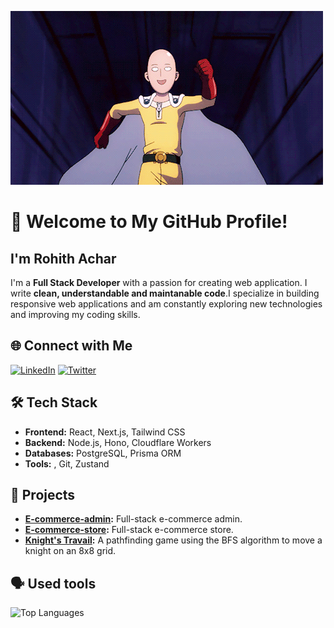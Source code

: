 ![Banner](https://github.com/RohithAchar/RohithAchar/blob/main/saitama-gif.gif)
# 👋 Welcome to My GitHub Profile!

## **I'm Rohith Achar**

I'm a **Full Stack Developer** with a passion for creating web application. I write **clean, understandable and maintanable code**.I specialize in building responsive web applications and am constantly exploring new technologies and improving my coding skills.

## 🌐 Connect with Me
[![LinkedIn](https://img.shields.io/badge/-LinkedIn-blue)](www.linkedin.com/in/rohith-achar-bbb189311)
[![Twitter](https://img.shields.io/badge/-Twitter-blue)](https://twitter.com/your-twitter)

## 🛠️ Tech Stack
- **Frontend:** React, Next.js, Tailwind CSS
- **Backend:** Node.js, Hono, Cloudflare Workers
- **Databases:** PostgreSQL, Prisma ORM
- **Tools:** , Git, Zustand

## 💼 Projects
- **[E-commerce-admin]([https://github.com/your-repo](https://e-commerce-admin-lovat-kappa.vercel.app/1cf3b91c-85d5-49aa-ad50-79f4fe0ceaa8)):** Full-stack e-commerce admin.
- **[E-commerce-store]([https://github.com/your-repo][(https://e-commerce-admin-lovat-kappa.vercel.app/1cf3b91c-85d5-49aa-ad50-79f4fe0ceaa8)](https://e-commerce-store-six-pearl.vercel.app/)):** Full-stack e-commerce store.
- **[Knight's Travail]([https://github.com/your-knight-repo](https://rohithachar.github.io/Knights-Travails/)):** A pathfinding game using the BFS algorithm to move a knight on an 8x8 grid.

## 🗣️ Used tools
![Top Languages](https://github-readme-stats.vercel.app/api/top-langs/?username=RohithAchar&layout=compact&theme=radical)
